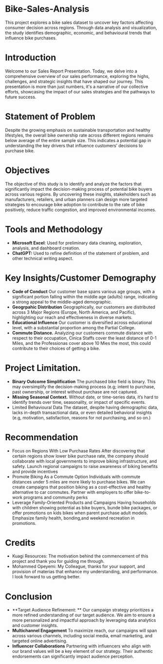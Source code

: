 # Bike-Sales-Analysis
This project explores a bike sales dataset to uncover key factors affecting consumer decision across regions. Through data analysis and visualization, the study identifies demographic, economic, and behavioural trends that influence bike purchases.
# Introduction
Welcome to our Sales Report Presentation. Today, we delve into a comprehensive overview of our sales performance, exploring the highs, challenges, and strategic insights that have shaped our journey. This presentation is more than just numbers, it's a narrative of our collective efforts, showcasing the impact of our sales strategies and the pathways to future success.
# Statement of Problem
Despite the growing emphasis on sustainable transportation and healthy lifestyles, the overall bike ownership rate across different regions remains below average of the entire sample size. This indicates a potential gap in understanding the key drivers that influence customers’ decisions to purchase bike.
# Objectives
The objective of this study is to identify and analyze the factors that significantly impact the decision-making process of potential bike buyers across various regions. By uncovering these insights, stakeholders such as manufacturers, retailers, and urban planners can design more targeted strategies to encourage bike adoption to contribute to the rate of bike positively, reduce traffic congestion, and improved environmental incomes.
# Tools and Methodology
- **Microsoft Excel**: Used for preliminary data cleaning, exploration, analysis, and dashboard creation.
- **ChatGPT:** Used to refine definition of the statement of problem, and other technical writing aspect.
# Key Insights/Customer Demography
- **Code of Conduct**
  Our customer base spans various age groups, with a significant portion falling within the middle age (adults) range, indicating a strong appeal to the middle-aged demographic.
- **Geogrpahic Distribution**
  Geographically, our customers are distributed across 3 Major Regions (Europe, North America, and Pacific), highlighting our reach and effectiveness in diverse markets.
- **Educational Influence**
Our customer is diversified across educational level, with a substantial proportion among the Partial College.
- **Commute Distance.**
Analyzing our customers commute distance with respect to their occupation, Cinica Staffs cover the least distance of 0-1 Miles, and the Professionas cover above 10 Mies the most, this could contribute to their choices of getting a bike.
# Project Limitation. 
- **Binary Outcome Simplification**
The purchased bike field is binary. This may oversimplify the decision-making process (e.g; intent to purchase, past ownership, or interest without purchase are not captured.
- **Missing Seasonal Context.**
Without date, or time-series data, it’s hard to identify trends over time, seasonality, or impact of specific events.
- Limited Behavioural Data
The dataset, despite having demographic data, lacks in-depth transactional data, or even detailed behavioral insights (e.g, motivation, satisfaction, reasons for not purchasing, and so on.)
# Recommendation
- Focus on Regions With Low Purchase Rates
After discovering that certain regions show lower bike purchase rate, the company should collaborate with local governments to improve biking infrastructure, and safety. Launch regional campaigns to raise awareness of biking benefits and provide incentives
- Promote Biking As a Commute Option
Individuals with commute distances under 5 miles are more likely to purchase bikes. We can create campaigns that position biking as a cost-effective and healthy alternative to car commutes. Partner with employers to offer bike-to-work programs and community perks
- Leverage Family-Oriented Products and Campaigns
Having households with children showing potential as bike buyers, bunde bike packages, or offer promotions on kids bikes when parent purchase adult models. Emphasize family health, bonding,and weekend recreation in promotions. 
# Credits
- Kuagi Resources: The motivation behind the commencement of this project and thank you for guiding me through.
- Mohammed Opeyemi: My Colleague, thanks for your support, and provision of materias that enhance my understanding, and performance. I look forward to us getting better.
# Conclusion
- **Target Audience Refinement: **
Our campaign strategy prioritizes a more refined understanding of our target audience. We aim to ensure a more personalized and impactful approach by leveraging data analytics and customer insights.
- **Multichannel Engagement**
To maximize reach, our campaigns will span across various channels, including social media, email marketing, and targeted online advertising.
- **Influencer Collaborations**
Partnering with influencers who align with our brand values will be a key element of our strategy. Their authentic endorsements can significantly impact audience perception.










  
